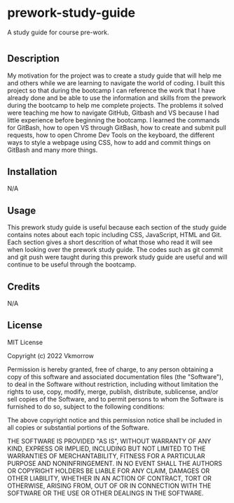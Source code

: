 # prework-study-guide
A study guide for course pre-work.
# <Prework Study Guide Webpage>

## Description

My motivation for the project was to create a study guide that will help me and others while we are learning to navigate the world of coding. 
I built this project so that during the bootcamp I can reference the work that I have already done and be able to use the information and skills from the prework during the bootcamp to help me complete projects.
The problems it solved were teaching me how to navigate GitHub, Gitbash and VS because I had little experience before beginning the bootcamp. I learned the commands for GitBash, how to open VS through GitBash, how to create and submit pull requests, how to open Chrome Dev Tools on the keyboard, the different ways to style a webpage using CSS, how to add and commit things on GitBash and many more things.

## Installation

N/A

## Usage

This prework study guide is useful because each section of the study guide contains notes about each topic including CSS, JavaScript, HTML and Git. Each section gives a short descrition of what those who read it will see when looking over the prework study guide. The codes such as git commit and git push were taught during this prework study guide are useful and will continue to be useful through the bootcamp.

## Credits

N/A

## License

MIT License

Copyright (c) 2022 Vkmorrow

Permission is hereby granted, free of charge, to any person obtaining a copy
of this software and associated documentation files (the "Software"), to deal
in the Software without restriction, including without limitation the rights
to use, copy, modify, merge, publish, distribute, sublicense, and/or sell
copies of the Software, and to permit persons to whom the Software is
furnished to do so, subject to the following conditions:

The above copyright notice and this permission notice shall be included in all
copies or substantial portions of the Software.

THE SOFTWARE IS PROVIDED "AS IS", WITHOUT WARRANTY OF ANY KIND, EXPRESS OR
IMPLIED, INCLUDING BUT NOT LIMITED TO THE WARRANTIES OF MERCHANTABILITY,
FITNESS FOR A PARTICULAR PURPOSE AND NONINFRINGEMENT. IN NO EVENT SHALL THE
AUTHORS OR COPYRIGHT HOLDERS BE LIABLE FOR ANY CLAIM, DAMAGES OR OTHER
LIABILITY, WHETHER IN AN ACTION OF CONTRACT, TORT OR OTHERWISE, ARISING FROM,
OUT OF OR IN CONNECTION WITH THE SOFTWARE OR THE USE OR OTHER DEALINGS IN THE
SOFTWARE.